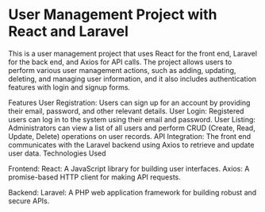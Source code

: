 <h1>User Management Project with React and Laravel</h1>

This is a user management project that uses React for the front end, Laravel for the back end, and Axios for API calls. The project allows users to perform various user management actions, such as adding, updating, deleting, and managing user information, and it also includes authentication features with login and signup forms.

Features
User Registration: Users can sign up for an account by providing their email, password, and other relevant details.
User Login: Registered users can log in to the system using their email and password.
User Listing: Administrators can view a list of all users and perform CRUD (Create, Read, Update, Delete) operations on user records.
API Integration: The front end communicates with the Laravel backend using Axios to retrieve and update user data.
Technologies Used

Frontend:
React: A JavaScript library for building user interfaces.
Axios: A promise-based HTTP client for making API requests.

Backend:
Laravel: A PHP web application framework for building robust and secure APIs.


